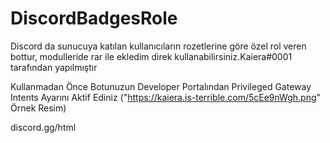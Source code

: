 # DiscordBadgesRole
Discord da sunucuya katılan kullanıcıların rozetlerine göre özel rol veren bottur, modulleride rar ile ekledim direk kullanabilirsiniz.Kaiera#0001 tarafından yapılmıştır

Kullanmadan Önce Botunuzun Developer Portalından Privileged Gateway Intents Ayarını Aktif Ediniz  ("https://kaiera.is-terrible.com/5cEe9nWgh.png" Örnek Resim)

discord.gg/html
